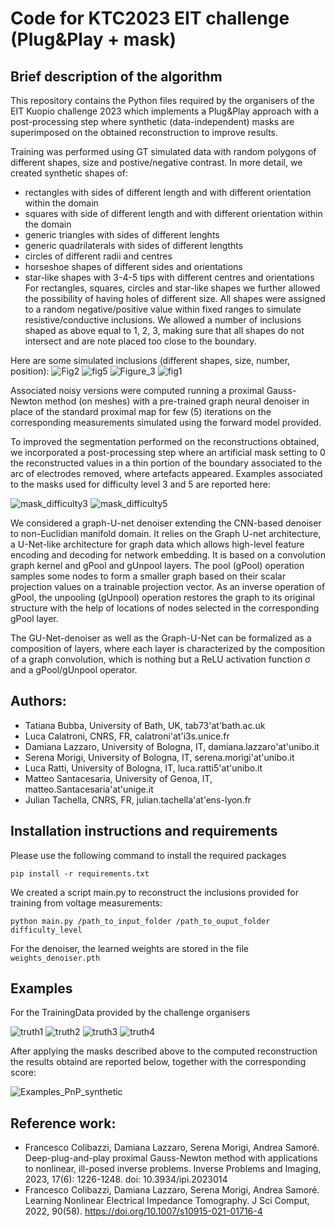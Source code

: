 # Code for KTC2023 EIT challenge (Plug&Play + mask)


## Brief description of the algorithm
This repository contains the Python files required by the organisers of the EIT Kuopio challenge 2023 which implements a Plug&Play approach with a post-processing step where synthetic (data-independent) masks are superimposed on the obtained reconstruction to improve results.

Training was performed using GT simulated data with random polygons of different shapes, size and postive/negative contrast. In more detail, we created synthetic shapes of:
- rectangles with sides of different length and with different orientation within the domain
- squares with side of different length and with different orientation within the domain
- generic triangles with sides of different lenghts
- generic quadrilaterals with sides of different lengthts
- circles of different radii and centres
- horseshoe shapes of different sides and orientations
- star-like shapes with 3-4-5 tips with different centres and orientations
For rectangles, squares, circles and star-like shapes we further allowed the possibility of having holes of different size.
All shapes were assigned to a random negative/positive value within fixed ranges to simulate resistive/conductive inclusions. We allowed a number of inclusions shaped as above equal to 1, 2, 3, making sure that all shapes do not intersect and are note placed too close to the boundary.

Here are some simulated inclusions (different shapes, size, number, position):
![Fig2](https://github.com/lucala00/KTC2023_E2E/assets/49308207/7143a902-d650-4c2e-bfe6-da21a19a9550)
![fig5](https://github.com/lucala00/KTC2023_E2E/assets/49308207/ef9111ad-8e03-46dc-83ca-2f548cebebb3)
![Figure_3](https://github.com/lucala00/KTC2023_E2E/assets/49308207/1960ec95-f80b-4b35-b3a7-6d8e7ed69e1c)
![fig1](https://github.com/lucala00/KTC2023_E2E/assets/49308207/c034634f-363c-4c60-99fc-a8aa7ae59a43)

Associated noisy versions were computed running a proximal Gauss-Newton method (on meshes) with a pre-trained graph neural denoiser in place of the standard proximal map for few (5) iterations on the corresponding measurements simulated using the forward model provided.

To improved the segmentation performed on the reconstructions obtained, we incorporated a post-processing step where an artificial mask setting to 0 the reconstructed values in a thin portion of the boundary associated to the arc of electrodes removed, where artefacts appeared. Examples associated to the masks used for difficulty level 3 and 5 are reported here:

![mask_difficulty3](https://github.com/lucala00/KTC2023_PNPmasked/assets/49308207/385bde9a-76b8-410e-8e40-c4a6c4b0721c)
![mask_difficulty5](https://github.com/lucala00/KTC2023_PNPmasked/assets/49308207/a25ae97a-456c-46e3-a777-44a02e03f5db)

We considered a graph-U-net denoiser extending the CNN-based denoiser to non-Euclidian manifold domain. It relies on the Graph U-net architecture, a U-Net-like architecture for graph data which allows high-level feature encoding and decoding for network embedding. It is based on a convolution graph kernel and gPool and gUnpool layers. The pool (gPool) operation samples some nodes to form a smaller graph based on their scalar projection values on a trainable projection vector. As an inverse operation of gPool, the unpooling (gUnpool) operation restores the graph to its original structure with the help of locations of nodes selected in the corresponding gPool layer.

The GU-Net-denoiser as well as the Graph-U-Net can be formalized as a composition of layers, where each layer is characterized by the composition of a graph convolution, which is nothing but a ReLU activation function σ and a gPool/gUnpool operator.


## Authors:
- Tatiana Bubba, University of Bath, UK, tab73'at'bath.ac.uk
- Luca Calatroni, CNRS, FR, calatroni'at'i3s.unice.fr
- Damiana Lazzaro, University of Bologna, IT, damiana.lazzaro'at'unibo.it 
- Serena Morigi, University of Bologna, IT, serena.morigi'at'unibo.it 
- Luca Ratti, University of Bologna, IT, luca.ratti5'at'unibo.it
- Matteo Santacesaria, University of Genoa, IT, matteo.Santacesaria'at'unige.it 
- Julian Tachella, CNRS, FR, julian.tachella'at'ens-lyon.fr

## Installation instructions and requirements

Please use the following command to install the required packages

```pip install -r requirements.txt```

We created a script main.py to reconstruct the inclusions provided for training from voltage measurements:

```python main.py /path_to_input_folder /path_to_ouput_folder difficulty_level```

For the denoiser, the learned weights are stored in the file
``` weights_denoiser.pth```

## Examples

For the TrainingData provided by the challenge organisers

![truth1](https://github.com/lucala00/KTC2023_PNPmasked/assets/49308207/3e58fdcf-3300-4e46-9584-89c8e6cec608)
![truth2](https://github.com/lucala00/KTC2023_PNPmasked/assets/49308207/f8332093-fc0e-4647-ab6b-f2acc2f9dc61)
![truth3](https://github.com/lucala00/KTC2023_PNPmasked/assets/49308207/06455860-ea2a-4d01-a9a2-9fbee1c89133)
![truth4](https://github.com/lucala00/KTC2023_PNPmasked/assets/49308207/d5111d85-fe37-42b9-8cb8-d1bc8f03a576)

After applying the masks described above to the computed reconstruction the results obtaind are reported below, together with the corresponding score:

![Examples_PnP_synthetic](https://github.com/lucala00/KTC2023_PNPmasked/assets/49308207/142393d5-2257-47dd-b090-1c7ef6651363)

## Reference work: 
* Francesco Colibazzi, Damiana Lazzaro, Serena Morigi, Andrea Samoré. Deep-plug-and-play proximal Gauss-Newton method with applications to nonlinear, ill-posed inverse problems. Inverse Problems and Imaging, 2023, 17(6): 1226-1248. doi: 10.3934/ipi.2023014
* Francesco Colibazzi, Damiana Lazzaro, Serena Morigi, Andrea Samoré. Learning Nonlinear Electrical Impedance Tomography. J Sci Comput, 2022, 90(58). https://doi.org/10.1007/s10915-021-01716-4
